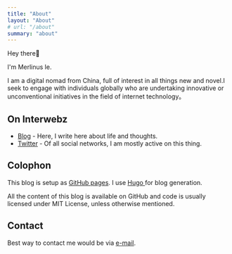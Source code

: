```yaml
---
title: "About" 
layout: "About"
# url: "/about"
summary: "about"
---
```

Hey there👋

 I'm Merlinus le. 

I am a digital nomad from China, full of interest in all things new and novel.I seek to engage with individuals globally who are undertaking innovative or unconventional initiatives in the field of internet technology。

## On Interwebz
- [Blog](https://merlinus.me/) - Here,  I write here about life and thoughts.
- [Twitter](https://x.com/Merlinus0101101) \- Of all social networks, I am mostly active on this thing.

## Colophon
This blog is setup as [GitHub pages](https://pages.github.com/). I use [Hugo ](https://gohugo.io/) for blog generation.

All the content of this blog is available on GitHub and code is usually licensed under MIT License, unless otherwise mentioned.

## Contact
Best way to contact me would be via [e-mail](mailto:merlinus01001@proton.me).
